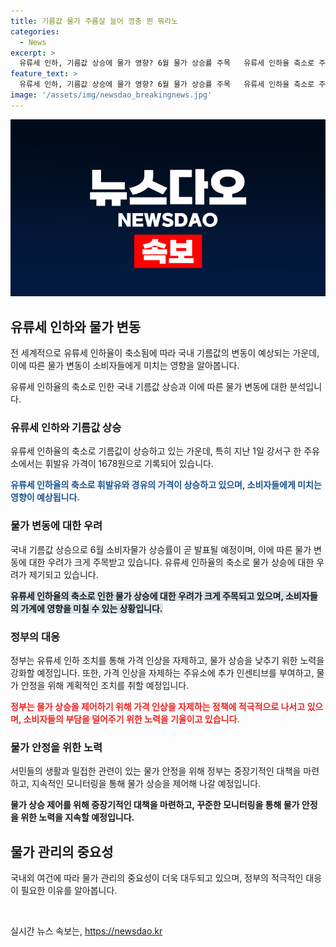 ```yaml
---
title: 기름값 물가 주름살 늘어 껑충 뛴 뭐라노
categories:
  - News
excerpt: >
  유류세 인하, 기름값 상승에 물가 영향? 6월 물가 상승률 주목   유류세 인하율 축소로 주유소 기름값 급등, 1년 만에 최대 상승. 휘발유, 경유, LPG 부탄 모두 가격 인상. 국제유가 상승 압력도. 정부, 서민 물가 부담으로 고심 끝에 가격 인상 자제 촉구와 판매 가격 강화 모니터링 등 조치 발표. 서민 피해 우려, 물가 안정을 위해 정부가 적극적인 물가 관리에 나서야 함을 강조.
feature_text: >
  유류세 인하, 기름값 상승에 물가 영향? 6월 물가 상승률 주목   유류세 인하율 축소로 주유소 기름값 급등, 1년 만에 최대 상승. 휘발유, 경유, LPG 부탄 모두 가격 인상. 국제유가 상승 압력도. 정부, 서민 물가 부담으로 고심 끝에 가격 인상 자제 촉구와 판매 가격 강화 모니터링 등 조치 발표. 서민 피해 우려, 물가 안정을 위해 정부가 적극적인 물가 관리에 나서야 함을 강조.
image: '/assets/img/newsdao_breakingnews.jpg'
---
```


<p><img src="/assets/img/newsdao_breakingnews.jpg" alt="koreaapp 속보" /></p>

<h2 data-ke-size="size26">유류세 인하와 물가 변동</h2>

<p>전 세계적으로 유류세 인하율이 축소됨에 따라 국내 기름값의 변동이 예상되는 가운데, 이에 따른 물가 변동이 소비자들에게 미치는 영향을 알아봅니다.</p>

<p data-ke-size="size16">유류세 인하율의 축소로 인한 국내 기름값 상승과 이에 따른 물가 변동에 대한 분석입니다.</p>

<h3>유류세 인하와 기름값 상승</h3>

<p>유류세 인하율의 축소로 기름값이 상승하고 있는 가운데, 특히 지난 1일 강서구 한 주유소에서는 휘발유 가격이 1678원으로 기록되어 있습니다.</p>

<p><b><span style="color: #1a5490;">유류세 인하율의 축소로 휘발유와 경유의 가격이 상승하고 있으며, 소비자들에게 미치는 영향이 예상됩니다.</span></b></p>

<h3>물가 변동에 대한 우려</h3>

<p>국내 기름값 상승으로 6월 소비자물가 상승률이 곧 발표될 예정이며, 이에 따른 물가 변동에 대한 우려가 크게 주목받고 있습니다. 유류세 인하율의 축소로 물가 상승에 대한 우려가 제기되고 있습니다.</p>

<p><b><span style="background-color: #21538527;">유류세 인하율의 축소로 인한 물가 상승에 대한 우려가 크게 주목되고 있으며, 소비자들의 가계에 영향을 미칠 수 있는 상황입니다.</span></b></p>

<h3>정부의 대응</h3>

<p>정부는 유류세 인하 조치를 통해 가격 인상을 자제하고, 물가 상승을 낮추기 위한 노력을 강화할 예정입니다. 또한, 가격 인상을 자제하는 주유소에 추가 인센티브를 부여하고, 물가 안정을 위해 계획적인 조치를 취할 예정입니다.</p>

<p><b><span style="color: #ee2323;">정부는 물가 상승을 제어하기 위해 가격 인상을 자제하는 정책에 적극적으로 나서고 있으며, 소비자들의 부담을 덜어주기 위한 노력을 기울이고 있습니다.</span></b></p>

<h3>물가 안정을 위한 노력</h3>

<p>서민들의 생활과 밀접한 관련이 있는 물가 안정을 위해 정부는 중장기적인 대책을 마련하고, 지속적인 모니터링을 통해 물가 상승을 제어해 나갈 예정입니다.</p>

<p><b>물가 상승 제어를 위해 중장기적인 대책을 마련하고, 꾸준한 모니터링을 통해 물가 안정을 위한 노력을 지속할 예정입니다.</b></p>

<h2 data-ke-size="size26">물가 관리의 중요성</h2>

<p>국내외 여건에 따라 물가 관리의 중요성이 더욱 대두되고 있으며, 정부의 적극적인 대응이 필요한 이유를 알아봅니다.</p>

<p data-ke-size="size16">&nbsp;</p>
실시간 뉴스 속보는, <a href="https://newsdao.kr" rel="dofollow">https://newsdao.kr</a>


